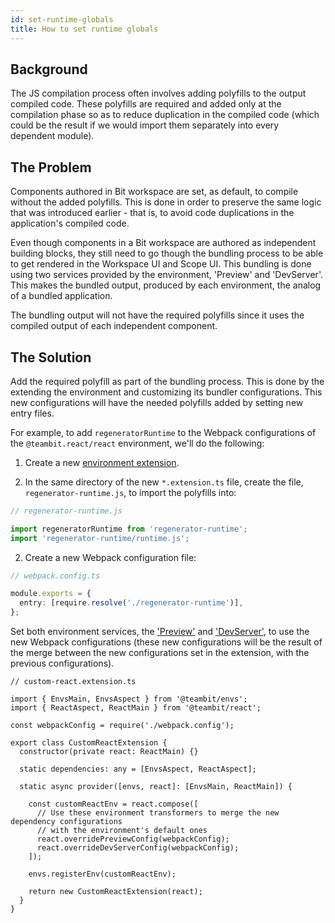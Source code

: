 ```yaml
---
id: set-runtime-globals
title: How to set runtime globals
---
```


## Background

The JS compilation process often involves adding polyfills to the output compiled code. These polyfills are required and added only at the compilation phase so as to reduce duplication in the compiled code (which could be the result if we would import them separately into every dependent module).

## The Problem

Components authored in Bit workspace are set, as default, to compile without the added polyfills. This is done in order to preserve the same logic that was introduced earlier - that is, to avoid code duplications in the application's compiled code.

Even though components in a Bit workspace are authored as independent building blocks, they still need to go though the bundling process to be able to get rendered in the Workspace UI and Scope UI. This bundling is done using two services provided by the environment, 'Preview' and 'DevServer'. This makes the bundled output, produced by each environment, the analog of a bundled application.

The bundling output will not have the required polyfills since it uses the compiled output of each independent component.

## The Solution

Add the required polyfill as part of the bundling process. This is done by the extending the environment and customizing its bundler configurations. This new configurations will have the needed polyfills added by setting new entry files.

For example, to add `regeneratorRuntime` to the Webpack configurations of the `@teambit.react/react` environment, we'll do the following:

1. Create a new [environment extension](/environments/build-environment).

2. In the same directory of the new `*.extension.ts` file, create the file, `regenerator-runtime.js`, to import the polyfills into:

```ts
// regenerator-runtime.js

import regeneratorRuntime from 'regenerator-runtime';
import 'regenerator-runtime/runtime.js';
```

2. Create a new Webpack configuration file:

```ts
// webpack.config.ts

module.exports = {
  entry: [require.resolve('./regenerator-runtime')],
};
```

Set both environment services, the ['Preview'](/environments/environment-services#preview) and ['DevServer'](/environments/environment-services#devserver), to use the new Webpack configurations (these new configurations will be the result of the merge between the new configurations set in the extension, with the previous configurations).

```tsx
// custom-react.extension.ts

import { EnvsMain, EnvsAspect } from '@teambit/envs';
import { ReactAspect, ReactMain } from '@teambit/react';

const webpackConfig = require('./webpack.config');

export class CustomReactExtension {
  constructor(private react: ReactMain) {}

  static dependencies: any = [EnvsAspect, ReactAspect];

  static async provider([envs, react]: [EnvsMain, ReactMain]) {

    const customReactEnv = react.compose([
      // Use these environment transformers to merge the new dependency configurations
      // with the environment's default ones
      react.overridePreviewConfig(webpackConfig);
      react.overrideDevServerConfig(webpackConfig);
    ]);

    envs.registerEnv(customReactEnv);

    return new CustomReactExtension(react);
  }
}
```
